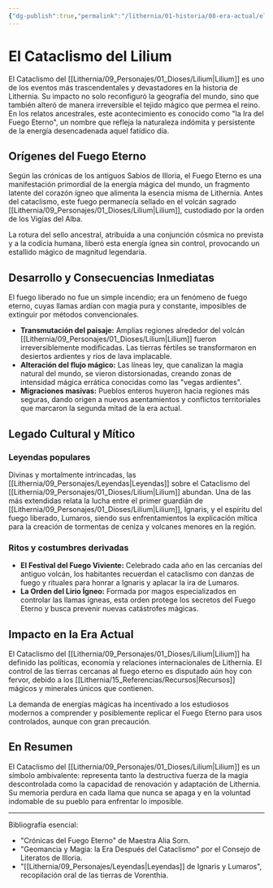 ```yaml
---
{"dg-publish":true,"permalink":"/lithernia/01-historia/08-era-actual/el-cataclismo-del-lilium/","title":"El Cataclismo del Lilium","tags":["lithernia","evento","historia","magia"]}
---
```


# El Cataclismo del Lilium

El Cataclismo del [[Lithernia/09_Personajes/01_Dioses/Lilium\|Lilium]] es uno de los eventos más trascendentales y devastadores en la historia de Lithernia. Su impacto no solo reconfiguró la geografía del mundo, sino que también alteró de manera irreversible el tejido mágico que permea el reino. En los relatos ancestrales, este acontecimiento es conocido como "la Ira del Fuego Eterno", un nombre que refleja la naturaleza indómita y persistente de la energía desencadenada aquel fatídico día.

## Orígenes del Fuego Eterno

Según las crónicas de los antiguos Sabios de Illoria, el Fuego Eterno es una manifestación primordial de la energía mágica del mundo, un fragmento latente del corazón ígneo que alimenta la esencia misma de Lithernia. Antes del cataclismo, este fuego permanecía sellado en el volcán sagrado [[Lithernia/09_Personajes/01_Dioses/Lilium\|Lilium]], custodiado por la orden de los Vigías del Alba.

La rotura del sello ancestral, atribuida a una conjunción cósmica no prevista y a la codicia humana, liberó esta energía ígnea sin control, provocando un estallido mágico de magnitud legendaria.

## Desarrollo y Consecuencias Inmediatas

El fuego liberado no fue un simple incendio; era un fenómeno de fuego eterno, cuyas llamas ardían con magia pura y constante, imposibles de extinguir por métodos convencionales.

- **Transmutación del paisaje:** Amplias regiones alrededor del volcán [[Lithernia/09_Personajes/01_Dioses/Lilium\|Lilium]] fueron irreversiblemente modificadas. Las tierras fértiles se transformaron en desiertos ardientes y ríos de lava implacable.
- **Alteración del flujo mágico:** Las líneas ley, que canalizan la magia natural del mundo, se vieron distorsionadas, creando zonas de intensidad mágica errática conocidas como las "vegas ardientes".
- **Migraciones masivas:** Pueblos enteros huyeron hacia regiones más seguras, dando origen a nuevos asentamientos y conflictos territoriales que marcaron la segunda mitad de la era actual.

## Legado Cultural y Mítico

### Leyendas populares

Divinas y mortalmente intrincadas, las [[Lithernia/09_Personajes/Leyendas\|Leyendas]] sobre el Cataclismo del [[Lithernia/09_Personajes/01_Dioses/Lilium\|Lilium]] abundan. Una de las más extendidas relata la lucha entre el primer guardián de [[Lithernia/09_Personajes/01_Dioses/Lilium\|Lilium]], Ignaris, y el espíritu del fuego liberado, Lumaros, siendo sus enfrentamientos la explicación mítica para la creación de tormentas de ceniza y volcanes menores en la región.

### Ritos y costumbres derivadas

- **El Festival del Fuego Viviente:** Celebrado cada año en las cercanías del antiguo volcán, los habitantes recuerdan el cataclismo con danzas de fuego y rituales para honrar a Ignaris y aplacar la ira de Lumaros.
- **La Orden del Lirio Ígneo:** Formada por magos especializados en controlar las llamas ígneas, esta orden protege los secretos del Fuego Eterno y busca prevenir nuevas catástrofes mágicas.

## Impacto en la Era Actual

El Cataclismo del [[Lithernia/09_Personajes/01_Dioses/Lilium\|Lilium]] ha definido las políticas, economía y relaciones internacionales de Lithernia. El control de las tierras cercanas al fuego eterno es disputado aún hoy con fervor, debido a los [[Lithernia/15_Referencias/Recursos\|Recursos]] mágicos y minerales únicos que contienen.

La demanda de energías mágicas ha incentivado a los estudiosos modernos a comprender y posiblemente replicar el Fuego Eterno para usos controlados, aunque con gran precaución.

## En Resumen

El Cataclismo del [[Lithernia/09_Personajes/01_Dioses/Lilium\|Lilium]] es un símbolo ambivalente: representa tanto la destructiva fuerza de la magia descontrolada como la capacidad de renovación y adaptación de Lithernia. Su memoria perdura en cada llama que nunca se apaga y en la voluntad indomable de su pueblo para enfrentar lo imposible.

---

Bibliografía esencial:

- "Crónicas del Fuego Eterno" de Maestra Alia Sorn.
- "Geomancia y Magia: la Era Después del Cataclismo" por el Consejo de Literatos de Illoria.
- "[[Lithernia/09_Personajes/Leyendas\|Leyendas]] de Ignaris y Lumaros", recopilación oral de las tierras de Vorenthia.